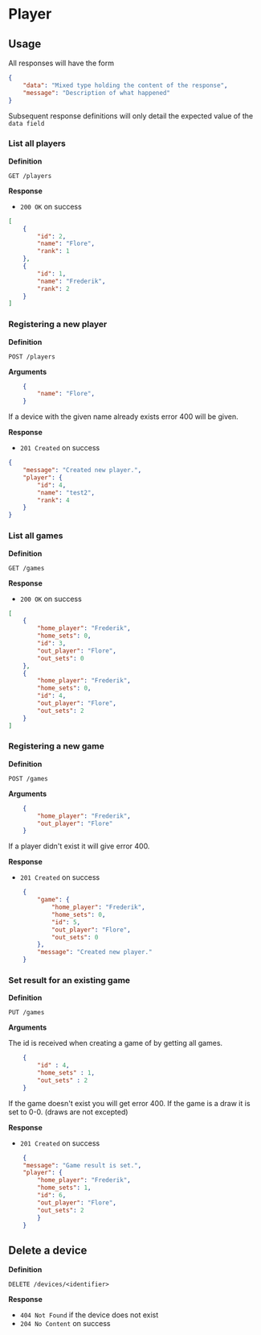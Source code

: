 # Player

## Usage

All responses will have the form

```json
{
    "data": "Mixed type holding the content of the response",
    "message": "Description of what happened"
}
```

Subsequent response definitions will only detail the expected value of the `data field`

### List all players

**Definition**

`GET /players`

**Response**

- `200 OK` on success

```json
[
    {
        "id": 2,
        "name": "Flore",
        "rank": 1
    },
    {
        "id": 1,
        "name": "Frederik",
        "rank": 2
    }
]
```

### Registering a new player

**Definition**

`POST /players`

**Arguments**

```json
    {
        "name": "Flore",
    }
```

If a device with the given name already exists error 400 will be given.

**Response**

- `201 Created` on success

```json
{
    "message": "Created new player.",
    "player": {
        "id": 4,
        "name": "test2",    
        "rank": 4
    }
}
```
### List all games

**Definition**

`GET /games`

**Response**

- `200 OK` on success

```json
[
    {
        "home_player": "Frederik",
        "home_sets": 0,
        "id": 3,
        "out_player": "Flore",
        "out_sets": 0
    },
    {
        "home_player": "Frederik",
        "home_sets": 0,
        "id": 4,
        "out_player": "Flore",
        "out_sets": 2
    }
]
```

### Registering a new game

**Definition**

`POST /games`

**Arguments**

```json
    {
        "home_player": "Frederik",
        "out_player": "Flore"
    }
```

If a player didn't exist it will give error 400.

**Response**

- `201 Created` on success

```json
    {
        "game": {
            "home_player": "Frederik",
            "home_sets": 0,
            "id": 5,
            "out_player": "Flore",
            "out_sets": 0
        },
        "message": "Created new player."
    }
```

### Set result for an existing game

**Definition**

`PUT /games`

**Arguments**

The id is received when creating a game of by getting all games.

```json
    {
        "id" : 4,
        "home_sets" : 1,
        "out_sets" : 2
    }
```

If the game doesn't exist you will get error 400.
If the game is a draw it is set to 0-0. (draws are not excepted)

**Response**

- `201 Created` on success

```json
    {
    "message": "Game result is set.",
    "player": {
        "home_player": "Frederik",
        "home_sets": 1,
        "id": 6,
        "out_player": "Flore",
        "out_sets": 2
        }
    }
```

## Delete a device

**Definition**

`DELETE /devices/<identifier>`

**Response**

- `404 Not Found` if the device does not exist
- `204 No Content` on success
